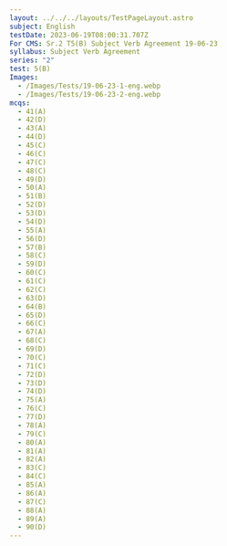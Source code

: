 ```yaml
---
layout: ../../../layouts/TestPageLayout.astro
subject: English
testDate: 2023-06-19T08:00:31.707Z
For CMS: Sr.2 T5(B) Subject Verb Agreement 19-06-23
syllabus: Subject Verb Agreement
series: "2"
test: 5(B)
Images:
  - /Images/Tests/19-06-23-1-eng.webp
  - /Images/Tests/19-06-23-2-eng.webp
mcqs:
  - 41(A)
  - 42(D)
  - 43(A)
  - 44(D)
  - 45(C)
  - 46(C)
  - 47(C)
  - 48(C)
  - 49(D)
  - 50(A)
  - 51(B)
  - 52(D)
  - 53(D)
  - 54(D)
  - 55(A)
  - 56(D)
  - 57(B)
  - 58(C)
  - 59(D)
  - 60(C)
  - 61(C)
  - 62(C)
  - 63(D)
  - 64(B)
  - 65(D)
  - 66(C)
  - 67(A)
  - 68(C)
  - 69(D)
  - 70(C)
  - 71(C)
  - 72(D)
  - 73(D)
  - 74(D)
  - 75(A)
  - 76(C)
  - 77(D)
  - 78(A)
  - 79(C)
  - 80(A)
  - 81(A)
  - 82(A)
  - 83(C)
  - 84(C)
  - 85(A)
  - 86(A)
  - 87(C)
  - 88(A)
  - 89(A)
  - 90(D)
---
```

